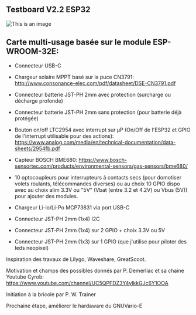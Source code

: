 ## Testboard V2.2 ESP32

![This is an image](https://github.com/Ratamuse/Testboard_ESP32/blob/master/Pictures/TestboardV2.2_Kicad.jpg)


## Carte multi-usage basée sur le module ESP-WROOM-32E:

- Connecteur USB-C

- Chargeur solaire MPPT basé sur la puce CN3791:  http://www.consonance-elec.com/pdf/datasheet/DSE-CN3791.pdf

- Connecteur batterie JST-PH 2mm avec protection (surcharge ou décharge profonde)

- Connecteur batterie JST-PH 2mm sans protection (pour batterie déjà protégée)

- Bouton on/off LTC2954 avec interrupt sur µP (On/Off de l'ESP32 et GPIO de l'interrupt utilisable pour des actions): https://www.analog.com/media/en/technical-documentation/data-sheets/2954fb.pdf

- Capteur BOSCH BME680: https://www.bosch-sensortec.com/products/environmental-sensors/gas-sensors/bme680/

- 10 optocoupleurs pour interrupteurs à contacts secs (pour domotiser volets roulants, télécommandes diverses) ou au choix 10 GPIO dispo avec au choix alim 3.3V ou "5V" (Vbat (entre 3.2 et 4.2V) ou Vbus (5V)) pour ajouter des modules.

- Chargeur Li-io/Li-Po MCP73831 via port USB-C

- Connecteur JST-PH 2mm (1x4) I2C

- Connecteur JST-PH 2mm (1x4) sur 2 GPIO + choix 3.3V ou 5V

- Connecteur JST-PH 2mm (1x3) sur 1 GPIO (que j'utilise pour piloter des leds neopixel)

Inspiration des travaux de Lilygo, Waveshare, GreatScoot.

Motivation et champs des possibles donnés par P. Demerliac et sa chaine Youtube Cyrob: https://www.youtube.com/channel/UC5QPFDZ3Y4ylkkGJc6Y1OOA  

Initiation à la bricole par P. W. Trainer

Prochaine étape, améliorer le hardaware du GNUVario-E

